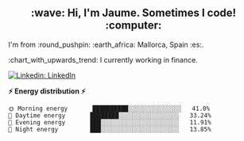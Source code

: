 <div align="center">
  <h2>:wave: Hi, I'm Jaume. Sometimes I code! :computer:</h2>
</div>
<p>I'm from :round_pushpin: :earth_africa: Mallorca, Spain :es:.</p>
<p>:chart_with_upwards_trend:	I currently working in finance.</p>

[![Linkedin: LinkedIn](https://img.shields.io/badge/-jaumegelabert-blue?style=flat-square&logo=Linkedin&logoColor=white&link=https://www.linkedin.com/in/jaumegelabert/)](https://www.linkedin.com/in/jaumegelabert/)



**:zap: Energy distribution :zap:**
```text
🌞 Morning energy       ██████████░░░░░░░░░░░░░░░   41.0% 
🌆 Daytime energy       ████████░░░░░░░░░░░░░░░░░   33.24% 
🌃 Evening energy       ███░░░░░░░░░░░░░░░░░░░░░░   11.91%
🌙 Night energy         ███░░░░░░░░░░░░░░░░░░░░░░   13.85% 
